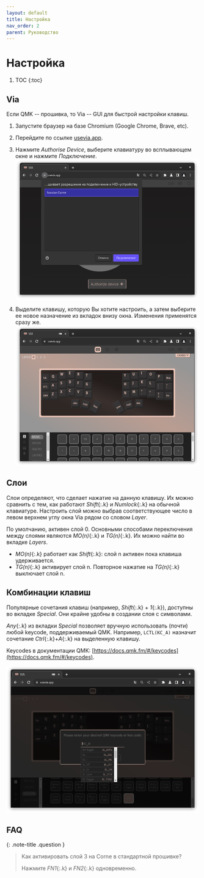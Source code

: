 ```yaml
---
layout: default
title: Настройка
nav_order: 2
parent: Руководство
---
```


# Настройка

1. TOC
{:toc}

## Via

Если QMK -- прошивка, то Via -- GUI для быстрой настройки клавиш.

1. Запустите браузер на базе Chromium (Google Chrome, Brave, etc).

2. Перейдите по ссылке [usevia.app](https://usevia.app/).

3. Нажмите *Authorise Device*, выберите клавиатуру во всплывающем окне и нажмите *Подключение*.
    ![](./authorise.png)

4. Выделите клавишу, которую Вы хотите настроить, а затем выберите ее новое назначение из вкладок внизу окна. Изменения применятся сразу же.
    ![](./via.png)

## Слои


Слои определяют, что сделает нажатие на данную клавишу. Их можно сравнить с тем, как работают *Shift*{:.k} и *Numlock*{:.k} на обычной клавиатуре. Настроить слой можно выбрав соответствующее число в левом верхнем углу окна Via рядом со словом *Layer*.

По умолчанию, активен слой 0. Основными способами переключения между слоями являются *MO(n)*{:.k} и *TG(n)*{:.k}. Их можно найти во вкладке *Layers*.

- *MO(n)*{:.k} работает как *Shift*{:.k}: слой n активен пока клавиша удерживается.
- *TG(n)*{:.k} активирует слой n. Повторное нажатие на *TG(n)*{:.k} выключает слой n.

## Комбинации клавиш

Популярные сочетания клавиш (например, *Shift*{:.k} + *1*{:.k}), доступны во вкладке *Special*. Они крайне удобны в создании слоя с символами.

*Any*{:.k} из вкладки *Special* позволяет вручную использовать (почти) любой keycode, поддерживаемый QMK. Например, `LCTL(KC_A)` назначит сочетание *Ctrl*{:.k}+*A*{:.k} на выделенную клавишу.

Keycodes в документации QMK: [https://docs.qmk.fm/#/keycodes](https://docs.qmk.fm/#/keycodes).

![](./any.png)

## FAQ

{: .note-title .question }
> Как активировать слой 3 на Corne в стандартной прошивке?
>
> Нажмите *FN1*{:.k} и *FN2*{:.k} одновременно.
